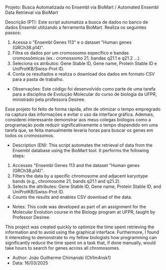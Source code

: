 Projeto: Busca Automatizada no Ensembl via BioMart / Automated Ensembl Data Retrieval via BioMart

Descrição (PT):
Este script automatiza a busca de dados no banco de dados Ensembl utilizando a ferramenta BioMart. 
Realiza os seguintes passos:
  1. Acessa o "Ensembl Genes 113" e o dataset "Human genes (GRCh38.p14)".
  2. Filtra os dados por um cromossomo específico e bandas cromossômicas (ex.: cromossomo 21, bandas q21.1 e q21.2 ...).
  3. Seleciona os atributos: Gene Stable ID, Gene name, Protein Stable ID e UniProtKB/Swiss-Prot ID.
  4. Conta os resultados e realiza o download dos dados em formato CSV para a pasta de trabalho.

 * Observações:
Este código foi desenvolvido como parte de uma tarefa para a disciplina de Evolução Molecular do curso de biologia da UFPR, ministrado pela professora Desiree.

Esse projeto foi feito de forma rápida, afim de otimizar o tempo  empregrado na captura das informações e evitar o uso da interface gráfica. Ademais, considerei interessante demonstrar  aos meus  colegas biólogos como a programação pode reduzir significativamente o tempo dispendido em uma tarefa que, se feita manualmente levaria horas para buscar os genes em todos os cromossomos.
 

 
 * Description (EN):
This script automates the retrieval of data from the Ensembl database using the BioMart tool.
It performs the following steps:
  1. Accesses "Ensembl Genes 113 and the dataset "Human genes (GRCh38.p14)".
  2. Filters the data by a specific chromosome and adjacent karyotype bands (e.g., chromosome 21, bands q21.1 and q21.2).
  3. Selects the attributes: Gene Stable ID, Gene name, Protein Stable ID, and UniProtKB/Swiss-Prot ID.
  4. Counts the results and enables CSV download of the data.

* Notes:
This code was developed as part of an assignment for the Molecular Evolution course in the Biology program at UFPR, taught by Professor Desiree.

This project was created quickly to optimize the time spent retrieving the information and to avoid using the graphical interface. Furthermore, I found it interesting to demonstrate to my fellow biologists how programming can significantly reduce the time spent on a task that, if done manually, would take hours to search for genes across all chromosomes.
 
 * Author: João Guilherme Chimanski (Ch1m4nsk1)
 * Data: 16/03/2025
